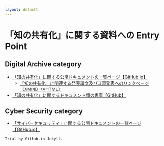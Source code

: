 ```yaml
---
layout: default
---
```

# 「知の共有化」に関する資料への Entry Point

## Digital Archive category
- [「知の共有化」に関する公開ドキュメントの一覧ページ【GitHub.io】](https://bluemoon55.github.io/Sharing_Knowledge/Digital_Archives/Deliverables/mind2html/Bib03-01-2%20図書館情報システム関連%20ドキュメント構成.html)
   - <a href="https://bluemoon55.github.io/Sharing_Knowledge/Digital_Archives/Deliverables/mind2html/Bib45-01「知の共有化」に関連する発表論文及び口頭発表.html">「知の共有化」に関連する発表論文及び口頭発表へのリンクページ【XMIND→XHTML】</a>
- [「知の共有化」に関するドキュメント類の書庫【GitHub】](https://github.com/BlueMoon55/Sharing_Knowledge)

## Cyber Security category
- [「サイバーセキュリティ」に関する公開ドキュメントの一覧ページ【GitHub.io】](https://bluemoon55.github.io/Sharing_Knowledge/Cyber_Security/Deliverables/mind2html/Bib03-01-3%20サイバーセキュリティ関連ドキュメント構成.html)


```
Trial by Github.io Jekyll.
```
